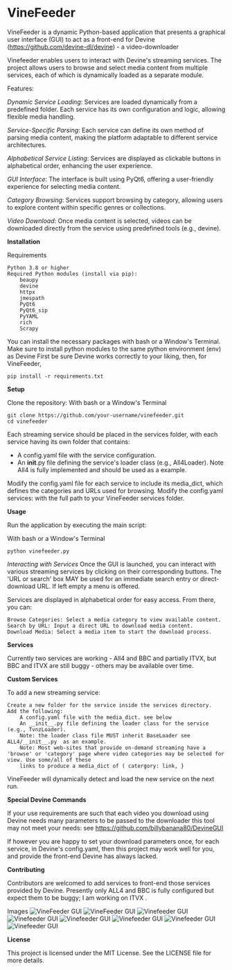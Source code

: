 # VineFeeder

VineFeeder is a dynamic Python-based application that presents a graphical user interface (GUI) to act as a front-end for Devine (https://github.com/devine-dl/devine) - a video-downloader

Vinefeeder enables users to interact with Devine's streaming services. The project allows users to browse and select media content from multiple services, each of which is dynamically loaded as a separate module.

Features:

*Dynamic Service Loading*: Services are loaded dynamically from a predefined folder. 
    Each service has its own configuration and logic, allowing flexible media handling.
    
*Service-Specific Parsing*: Each service can define its own method of parsing media 
    content, making the platform adaptable to different service architectures.
    
*Alphabetical Service Listing*: Services are displayed as clickable buttons in 
    alphabetical order, enhancing the user experience.
    
*GUI Interface*: The interface is built using PyQt6, offering a user-friendly experience
    for selecting media content.
    
*Category Browsing*: Services support browsing by category, allowing users to explore 
    content within specific genres or collections.
    
*Video Download*: Once media content is selected, videos can be downloaded directly
    from the service using predefined tools (e.g., devine).


**Installation**

Requirements

    Python 3.8 or higher
    Required Python modules (install via pip):
        beaupy
        devine
        httpx
        jmespath
        PyQt6
        PyQt6_sip
        PyYAML
        rich
        Scrapy

You can install the necessary packages with bash or a Window's Terminal. Make sure to install python modules to the same python environment (env) as Devine
First be sure Devine works correctly to your liking, then, for VineFeeder,

    pip install -r requirements.txt


**Setup**

Clone the repository:
With bash or a Window's Terminal

    git clone https://github.com/your-username/vinefeeder.git
    cd vinefeeder

Each streaming service should be placed in the services folder, with each service having its own folder that contains:

+ A config.yaml file with the service configuration.
+ An __init__.py file defining the service's loader class (e.g., All4Loader).  Note All4 is fully implemented and should be used as a example.

Modify the config.yaml file for each service to include its media_dict, which defines the categories and URLs used for browsing.
Modify the config.yaml services: with the full path to your VineFeeder services folder.

**Usage**

Run the application by executing the main script:

With bash or a Window's Terminal

    python vinefeeder.py

*Interacting with Services*
Once the GUI is launched, you can interact with various streaming services by clicking on their corresponding buttons.
The 'URL or search' box MAY be used for an immediate search entry or direct-download URL. If left empty a menu is offered.

Services are displayed in alphabetical order for easy access. From there, you can:

    Browse Categories: Select a media category to view available content.
    Search by URL: Input a direct URL to download media content.
    Download Media: Select a media item to start the download process.
**Services**

Currently two services are working  - All4 and BBC and partially ITVX, but BBC and ITVX are still buggy - others may be available over time.

**Custom Services**

To add a new streaming service:

    Create a new folder for the service inside the services directory.
    Add the following:
        A config.yaml file with the media_dict. see below
        An __init__.py file defining the loader class for the service (e.g., TvnzLoader).
        Note: the loader class file MUST inherit BaseLoader see ALL4/__init__.py  as an example.
        Note: Most web-sites that provide on-demand streaming have a 'browse' or 'category' page where video categories may be selected for view. Use some/all of these 
        links to produce a media_dict of ( catergory: link, }

VineFeeder will dynamically detect and load the new service on the next run.

**Special Devine Commands**

If your use requirements are such that each video you download using Devine needs many parameters to be passed to the downloader this tool may not meet your needs:
see https://github.com/billybanana80/DevineGUI

If however you are happy to set your download parameters once, for each service, in Devine's config.yaml, then this project may work well for you, and provide the front-end Devine has always lacked.

**Contributing**

Contributors are welcomed to add services to front-end those services provided by Devine.
Presently only ALL4 and BBC is fully configured but expect them to be buggy; I am working on ITVX
.

Images
    ![VineFeeder GUI](https://github.com/vinefeeder/VineFeeder/blob/main/images/vinefeeder1.png)
    ![VineFeeder GUI](https://github.com/vinefeeder/VineFeeder/blob/main/images/vinefeeder2.png)
    ![Vinefeeder GUI](https://github.com/vinefeeder/VineFeeder/blob/main/images/vinefeeder3.png)
    ![Vinefeeder GUI](https://github.com/vinefeeder/VineFeeder/blob/main/images/vinefeeder4.png)
    ![Vinefeeder GUI](https://github.com/vinefeeder/VineFeeder/blob/main/images/vinefeeder5.png)
    ![Vinefeeder GUI](https://github.com/vinefeeder/VineFeeder/blob/main/images/vinefeeder6.png)
    ![Vinefeeder GUI](https://github.com/vinefeeder/VineFeeder/blob/main/images/vinefeeder7.png)
    ![Vinefeeder GUI](https://github.com/vinefeeder/VineFeeder/blob/main/images/vinefeeder8.png)

**License**

This project is licensed under the MIT License. See the LICENSE file for more details.

